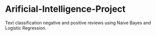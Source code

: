 # Arificial-Intelligence-Project
Text classification negative and positive reviews using Naive Bayes and Logistic Regression.
